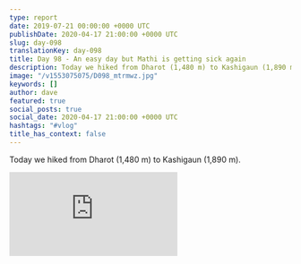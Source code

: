 ```yaml
---
type: report
date: 2019-07-21 00:00:00 +0000 UTC
publishDate: 2020-04-17 21:00:00 +0000 UTC
slug: day-098
translationKey: day-098
title: Day 98 - An easy day but Mathi is getting sick again
description: Today we hiked from Dharot (1,480 m) to Kashigaun (1,890 m).
image: "/v1553075075/D098_mtrmwz.jpg"
keywords: []
author: dave
featured: true
social_posts: true
social_date: 2020-04-17 21:00:00 +0000 UTC
hashtags: "#vlog"
title_has_context: false
---
```


Today we hiked from Dharot (1,480 m) to Kashigaun (1,890 m).

<iframe src="https://www.youtube.com/embed/QeQeKRvrTBc" frameborder="0" allow="accelerometer; autoplay; encrypted-media; gyroscope; picture-in-picture" allowfullscreen></iframe>

